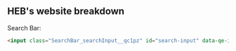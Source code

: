 ## HEB's website breakdown

Search Bar:

```html
<input class="SearchBar_searchInput__qc1pz" id="search-input" data-qe-id="searchBar" name="q" aria-label="Search H E B.com" autocomplete="off" autocorrect="off" autocapitalize="off" type="search" role="combobox" placeholder="Search" aria-autocomplete="list" maxlength="500" aria-expanded="false" value="">
```

